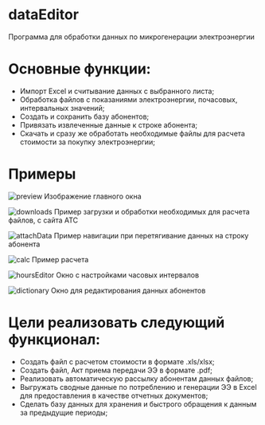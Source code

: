 # dataEditor
Программа для обработки данных по микрогенерации электроэнергии

 # Основные функции:
* Импорт Excel и считывание данных с выбранного листа;
* Обработка файлов с показаниями электроэнергии, почасовых, интервальных значений;
* Создать и сохранить базу абонентов;
* Привязать извлеченные данные к строке абонента;
* Скачать и сразу же обработать необходимые файлы для расчета стоимости за покупку электроэнергии;

# Примеры
![preview](https://github.com/i4759/dataEditor/assets/119947616/735fb74a-b1e0-4fd1-aa50-f85e720f984f)
Изображение главного окна

![downloads](https://github.com/i4759/dataEditor/assets/119947616/a22f0faa-1cc8-4b0f-bc75-2b80dc06e305)
Пример загрузки и обработки необходимых для расчета файлов, с сайта АТС

![attachData](https://github.com/i4759/dataEditor/assets/119947616/0248ae11-1e38-447f-9de0-a6d985a4cd65)
Пример навигации при перетягивание данных на строку абонента

![calc](https://github.com/i4759/dataEditor/assets/119947616/ad419019-b90a-44b5-8ac5-46a0da05fa80)
Пример расчета

![hoursEditor](https://github.com/i4759/dataEditor/assets/119947616/26374b15-e9eb-4f49-ae15-b168b366e791)
Окно с настройками часовых интервалов

![dictionary](https://github.com/i4759/dataEditor/assets/119947616/fb826dfd-1dfe-421f-9ea5-0ffe615932b1)
Окно для редактирования данных абонентов

 # Цели реализовать следующий функционал:
* Создать файл с расчетом стоимости в формате .xls/xlsx;
* Создать файл, Акт приема передачи ЭЭ в формате .pdf;
* Реализовать автоматическую рассылку абонентам данных файлов;
* Выгружать сводные данные по потреблению и генерации ЭЭ в Excel для предоставления в качестве отчетных документов;
* Сделать базу данных для хранения и быстрого обращения к данным за предыдущие периоды;
